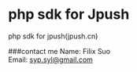 php sdk for Jpush
=============

php sdk for jpush(jpush.cn)

###contact me
Name: Filix Suo    
Email: syp.syl@gmail.com